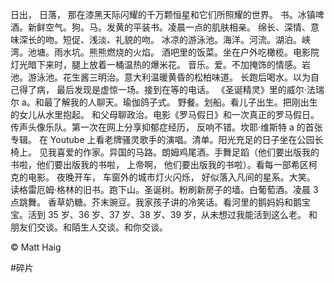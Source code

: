 日出， 日落， 那在漆黑天际闪耀的千万颗恒星和它们所照耀的世界。
书。冰镇啤酒。新鲜空气。狗。马。发黄的平装书。凌晨一点的肌肤相亲。
绵长、深情、意味深长的吻。短促、浅淡、礼貌的吻。
冰凉的游泳池。海洋。河流。湖泊。峡湾。池塘。雨水坑。熊熊燃烧的火焰。
酒吧里的饭菜。坐在户外吃橄榄。电影院灯光暗下来时，腿上放着一桶温热的爆米花。
音乐。爱。不加掩饰的情感。岩池。游泳池。花生酱三明治。意大利温暖黄昏的松柏味道。
长跑后喝水。以为自己得了病， 最后发现是虚惊一场。接到在等的电话。
《圣诞精灵》里的威尔·法瑞尔 a。和最了解我的人聊天。瑜伽鸽子式。
野餐。划船。看儿子出生。把刚出生的女儿从水里抱起。
和父母聊政治。电影《罗马假日》和一次真正的罗马假日。
传声头像乐队。第一次在网上分享抑郁症经历， 反响不错。坎耶·维斯特 a 的首张专辑。
在 Youtube 上看老牌骚灵歌手的演唱。清单。阳光充足的日子坐在公园长椅上。
见我喜爱的作家。异国的马路。朗姆鸡尾酒。手舞足蹈（他们要出版我的书啦，他们要出版我的书啦， 上帝啊， 他们要出版我的书啦）。看每一部希区柯克的电影。
夜晚开车， 车窗外的城市灯火闪烁， 好似落入凡间的星系。大笑。
读格雷厄姆·格林的旧书。跑下山。圣诞树。粉刷新房子的墙。白葡萄酒。凌晨 3 点跳舞。
香草奶糖。芥末豌豆。我家孩子讲的冷笑话。看河里的鹅妈妈和鹅宝宝。活到 35 岁、36 岁、37 岁、38 岁、39 岁，从未想过我能活到这么老。
和朋友们交谈。和陌生人交谈。和你交谈。

© Matt Haig

#碎片